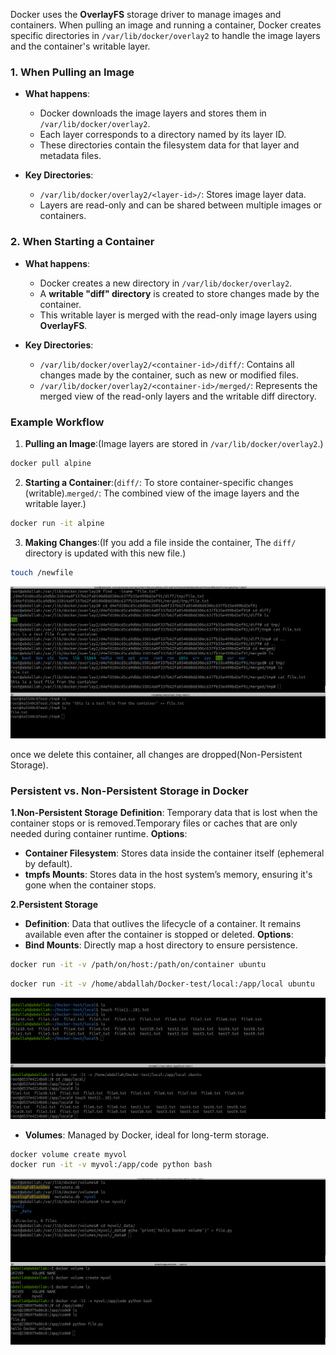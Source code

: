 

Docker uses the **OverlayFS** storage driver to manage images and containers. When pulling an image and running a container, Docker creates specific directories in `/var/lib/docker/overlay2` to handle the image layers and the container's writable layer.

### 1. **When Pulling an Image**

- **What happens**:
    
    - Docker downloads the image layers and stores them in `/var/lib/docker/overlay2`.
    - Each layer corresponds to a directory named by its layer ID.
    - These directories contain the filesystem data for that layer and metadata files.
- **Key Directories**:
    
    - `/var/lib/docker/overlay2/<layer-id>/`: Stores image layer data.
    - Layers are read-only and can be shared between multiple images or containers.

### 2. **When Starting a Container**

- **What happens**:
    
    - Docker creates a new directory in `/var/lib/docker/overlay2`.
    - A **writable "diff" directory** is created to store changes made by the container.
    - This writable layer is merged with the read-only image layers using **OverlayFS**.
- **Key Directories**:
    
    - `/var/lib/docker/overlay2/<container-id>/diff/`: Contains all changes made by the container, such as new or modified files.
    - `/var/lib/docker/overlay2/<container-id>/merged/`: Represents the merged view of the read-only layers and the writable diff directory.

### Example Workflow

1. **Pulling an Image**:(Image layers are stored in `/var/lib/docker/overlay2`.)
```bash
docker pull alpine
```
2. **Starting a Container**:(`diff/`: To store container-specific changes (writable).`merged/`: The combined view of the image layers and the writable layer.)
```bash
docker run -it alpine
```
3. **Making Changes**:(If you add a file inside the container, The `diff/` directory is updated with this new file.)
```bash
touch /newfile
```


![screen](./images/6.1.png)

once we delete this container, all changes are dropped(Non-Persistent Storage).

### Persistent vs. Non-Persistent Storage in Docker

**1.Non-Persistent Storage**
**Definition**: Temporary data that is lost when the container stops or is removed.Temporary files or caches that are only needed during container runtime.
**Options**:

- **Container Filesystem**: Stores data inside the container itself (ephemeral by default).
- **tmpfs Mounts**: Stores data in the host system’s memory, ensuring it's gone when the container stops.


**2.Persistent Storage**

- **Definition**: Data that outlives the lifecycle of a container. It remains available even after the container is stopped or deleted.
**Options**:
- **Bind Mounts**: Directly map a host directory to ensure persistence.
```bash
docker run -it -v /path/on/host:/path/on/container ubuntu
```

```bash
docker run -it -v /home/abdallah/Docker-test/local:/app/local ubuntu
```


![screen](./images/6.2.png)

- **Volumes**: Managed by Docker, ideal for long-term storage.
```bash
docker volume create myvol
docker run -it -v myvol:/app/code python bash
```

![screen](./images/6.3.png)
